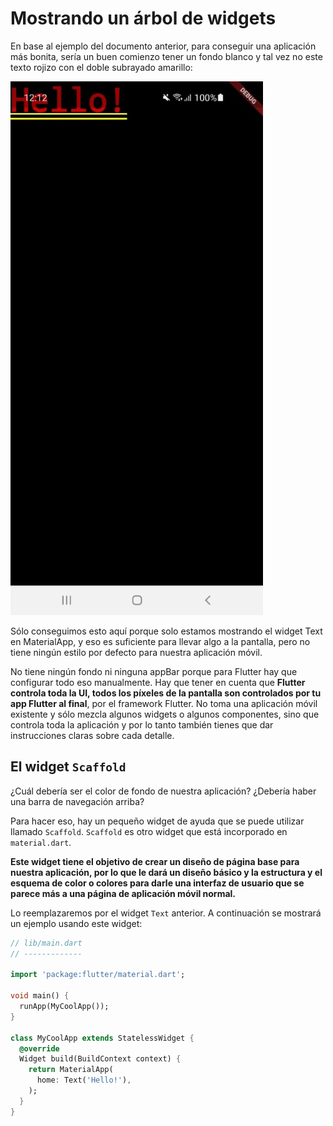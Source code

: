 # Mostrando un árbol de widgets

En base al ejemplo del documento anterior, para conseguir una aplicación más bonita, sería un buen comienzo tener un fondo blanco y tal vez no este texto rojizo con el doble subrayado amarillo:

![Hello Red Text](/images/hello-red-text.jpeg?raw=true "Hello Red Text")

Sólo conseguimos esto aquí porque solo estamos mostrando el widget Text en MaterialApp, y eso es suficiente para llevar algo a la pantalla, pero no tiene ningún estilo por defecto para nuestra aplicación móvil.

No tiene ningún fondo ni ninguna appBar porque para Flutter hay que configurar todo eso manualmente. Hay que tener en cuenta que **Flutter controla toda la UI, todos los píxeles de la pantalla son controlados por tu app Flutter al final**, por el framework Flutter. No toma una aplicación móvil existente y sólo mezcla algunos widgets o algunos componentes, sino que controla toda la aplicación y por lo tanto también tienes que dar instrucciones claras sobre cada detalle.

## El widget `Scaffold`

¿Cuál debería ser el color de fondo de nuestra aplicación? ¿Debería haber una barra de navegación arriba?

Para hacer eso, hay un pequeño widget de ayuda que se puede utilizar llamado `Scaffold`. `Scaffold` es otro widget que está incorporado en `material.dart`. 

**Este widget tiene el objetivo de crear un diseño de página base para nuestra aplicación, por lo que le dará un diseño básico y la estructura y el esquema de color o colores para darle una interfaz de usuario que se parece más a una página de aplicación móvil normal.**

Lo reemplazaremos por el widget `Text` anterior. A continuación se mostrará un ejemplo usando este widget:

```dart
// lib/main.dart
// -------------

import 'package:flutter/material.dart';

void main() {
  runApp(MyCoolApp());
}

class MyCoolApp extends StatelessWidget {
  @override
  Widget build(BuildContext context) {
    return MaterialApp(
      home: Text('Hello!'),
    );
  }
}
```